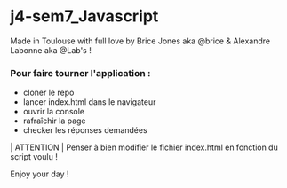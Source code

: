 # j4-sem7_Javascript

Made in Toulouse with full love by Brice Jones aka @brice & Alexandre Labonne aka @Lab's !

### Pour faire tourner l'application :

- cloner le repo
- lancer index.html dans le navigateur
- ouvrir la console
- rafraîchir la page
- checker les réponses demandées

| ATTENTION |
Penser à bien modifier le fichier index.html en fonction du script voulu !


Enjoy your day !
